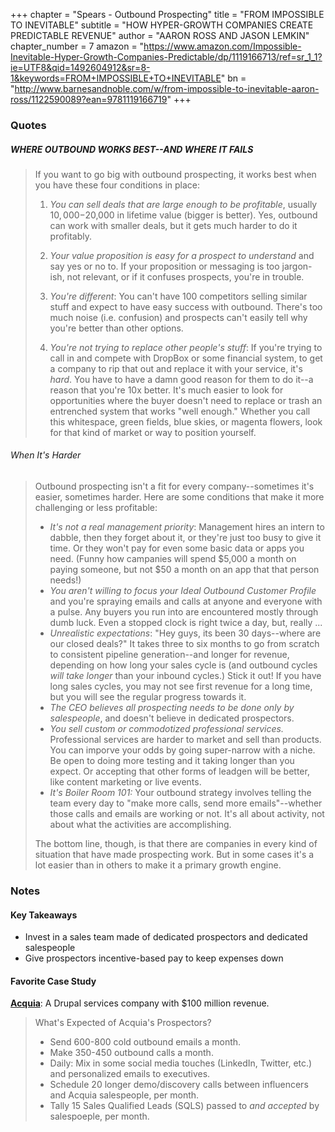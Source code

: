 +++
chapter = "Spears - Outbound Prospecting"
title = "FROM IMPOSSIBLE TO INEVITABLE"
subtitle = "HOW HYPER-GROWTH COMPANIES CREATE PREDICTABLE REVENUE"
author = "AARON ROSS AND JASON LEMKIN"
chapter_number = 7
amazon = "https://www.amazon.com/Impossible-Inevitable-Hyper-Growth-Companies-Predictable/dp/1119166713/ref=sr_1_1?ie=UTF8&qid=1492604912&sr=8-1&keywords=FROM+IMPOSSIBLE+TO+INEVITABLE"
bn = "http://www.barnesandnoble.com/w/from-impossible-to-inevitable-aaron-ross/1122590089?ean=9781119166719"
+++

### Quotes

##### WHERE OUTBOUND WORKS BEST--AND WHERE IT FAILS
> If you want to go big with outbound prospecting, it works best when you have these four conditions in place: 
> 1. _You can sell deals that are large enough to be profitable_, usually $10,000-$20,000 in lifetime value (bigger is better). Yes, outbound can work with smaller deals, but it gets much harder to do it profitably.
>
> 2. _Your value proposition is easy for a prospect to understand_ and say yes or no to. If your proposition or messaging is too jargon-ish, not relevant, or if it confuses prospects, you're in trouble.
>
> 3. _You're different_: You can't have 100 competitors selling similar stuff and expect to have easy success with outbound. There's too much noise (i.e. confusion) and prospects can't easily tell why you're better than other options.
>
> 4. _You're not trying to replace other people's stuff_: If you're trying to call in and compete with DropBox or some financial system, to get a company to rip that out and replace it with your service, it's _hard_. You have to have a damn good reason for them to do it--a reason that you're 10x better. It's much easier to look for opportunities where the buyer doesn't need to replace or trash an entrenched system that works "well enough." Whether you call this whitespace, green fields, blue skies, or magenta flowers, look for that kind of market or way to position yourself.

###### When It's Harder
> Outbound prospecting isn't a fit for every company--sometimes it's easier, sometimes harder. Here are some conditions that make it more challenging or less profitable:
> - _It's not a real management priority_: Management hires an intern to dabble, then they forget about it, or they're just too busy to give it time. Or they won't pay for even some basic data or apps you need. (Funny how campanies will spend $5,000 a month on paying someone, but not $50 a month on an app that that person needs!)
> - _You aren't willing to focus your Ideal Outbound Customer Profile_ and you're spraying emails and calls at anyone and everyone with a pulse. Any buyers you run into are encountered mostly through dumb luck. Even a stopped clock is right twice a day, but, really ...
> - _Unrealistic expectations_: "Hey guys, its been 30 days--where are our closed deals?" It takes three to six months to go from scratch to consistent pipeline generation--and longer for revenue, depending on how long your sales cycle is (and outbound cycles _will take longer_ than your inbound cycles.) Stick it out! If you have long sales cycles, you may not see first revenue for a long time, but you will see the regular progress towards it.
> - _The CEO believes all prospecting needs to be done only by salespeople_, and doesn't believe in dedicated prospectors.
> - _You sell custom or commodotized professional services._ Professional services are harder to market and sell than products. You can imporve your odds by going super-narrow with a niche. Be open to doing more testing and it taking longer than you expect. Or accepting that other forms of leadgen will be better, like content marketing or live events.
> - _It's Boiler Room 101:_ Your outbound strategy involves telling the team every day to "make more calls, send more emails"--whether those calls and emails are working or not. It's all about activity, not about what the activities are accomplishing.
>
> The bottom line, though, is that there are companies in every kind of situation that have made prospecting work. But in some cases it's a lot easier than in others to make it a primary growth engine.

### Notes
#### Key Takeaways
- Invest in a sales team made of dedicated prospectors and dedicated salespeople  
- Give prospectors incentive-based pay to keep expenses down  

#### Favorite Case Study
**[Acquia](https://www.acquia.com/)**: A Drupal services company with $100 million revenue.  
> What's Expected of Acquia's Prospectors?
> - Send 600-800 cold outbound emails a month.
> - Make 350-450 outbound calls a month.
> - Daily: Mix in some social media touches (LinkedIn, Twitter, etc.) and personalized emails to executives.
> - Schedule 20 longer demo/discovery calls between influencers and Acquia salespeople, per month.
> - Tally 15 Sales Qualified Leads (SQLS) passed to _and accepted_ by salespoeple, per month.